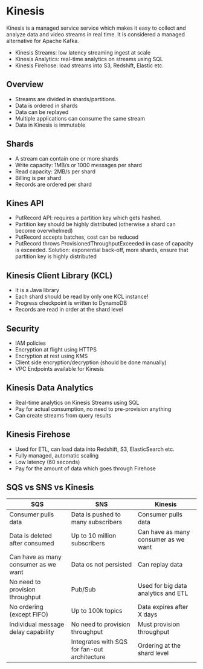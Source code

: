 # Kinesis

Kinesis is a managed service service which makes it easy to collect and analyze data and video streams in real time. It is considered a managed alternative for Apache Kafka.

* Kinesis Streams: low latency streaming ingest at scale
* Kinesis Analytics: real-time analytics on streams using SQL
* Kinesis Firehose: load streams into S3, Redshift, Elastic etc.

## Overview

* Streams are divided in shards/partitions.
* Data is ordered in shards
* Data can be replayed
* Multiple applications can consume the same stream
* Data in Kinesis is immutable

## Shards

* A stream can contain one or more shards
* Write capacity: 1MB/s or 1000 messages per shard
* Read capacity: 2MB/s per shard
* Billing is per shard
* Records are ordered per shard

## Kines API

* PutRecord API: requires a partition key which gets hashed.
* Partition key should be highly distributed (otherwise a shard can become overwhelmed)
* PutRecord accepts batches, cost can be reduced
* PutRecord throws ProvisionedThroughputExceeded in case of capacity is exceeded. Solution: exponential back-off, more shards, ensure that partition key is highly distributed

## Kinesis Client Library (KCL)

* It is a Java library
* Each shard should be read by only one KCL instance!
* Progress checkpoint is written to DynamoDB
* Records are read in order at the shard level


## Security

* IAM policies
* Encryption at flight using HTTPS
* Encryption at rest using KMS
* Client side encryption/decryption (should be done manually)
* VPC Endpoints available for Kinesis

## Kinesis Data Analytics

* Real-time analytics on Kinesis Streams using SQL
* Pay for actual consumption, no need to pre-provision anything
* Can create streams from query results

## Kinesis Firehose

* Used for ETL, can load data into Redshift, S3, ElasticSearch etc.
* Fully managed, automatic scaling
* Low latency (60 seconds)
* Pay for the amount of data which goes through Firehose

## SQS vs SNS vs Kinesis

| SQS                                  | SNS                                           | Kinesis                              |
| -------------------------------------| --------------------------------------------- | ------------------------------------ |
| Consumer pulls data                  | Data is pushed to many subscribers            | Consumer pulls data                  |
| Data is deleted after consumed       | Up to 10 million subscribers                  | Can have as many consumer as we want |
| Can have as many consumer as we want | Data os not persisted                         | Can replay data                      |
| No need to provision throughput      | Pub/Sub                                       | Used for big data analytics and ETL  |
| No ordering (except FIFO)            | Up to 100k topics                             | Data expires after X days            |
| Individual message delay capability  | No need to provision throughput               | Must provision throughput            |
|                                      | Integrates with SQS for fan-out architecture  | Ordering at the shard level          |
